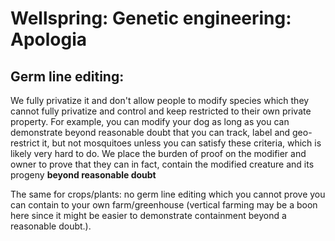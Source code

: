 # Wellspring: Genetic engineering: Apologia

## Germ line editing:

We fully privatize it and don't allow people to modify species which they cannot fully privatize and control and keep restricted to their own private property. For example, you can modify your dog as long as you can demonstrate beyond reasonable doubt that you can track, label and geo-restrict it, but not mosquitoes unless you can satisfy these criteria, which is likely very hard to do. We place the burden of proof on the modifier and owner to prove that they can in fact, contain the modified creature and its progeny **beyond reasonable doubt**

The same for crops/plants: no germ line editing which you cannot prove you can contain to your own farm/greenhouse (vertical farming may be a boon here since it might be easier to demonstrate containment beyond a reasonable doubt.).
